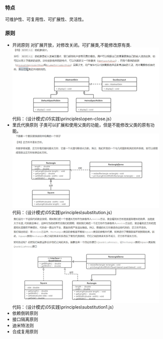 ### 特点
可维护性、可复用性、可扩展性、灵活性。
### 原则
+ 开闭原则
对扩展开放，对修改关闭。可扩展类,不能修改原有类.
![图](../img/kaibi_eg.png)
代码：（设计模式\05实践\principles\open-close.js）
+ 里氏代换原则
子类可以扩展和使用父类的功能，但是不能修改父类的原有功能。
![图](../img/lishi_eg.png)
代码：（设计模式\05实践\principles\substitution.js）
![图](../img/lishi_eg1.png)
代码：（设计模式\05实践\principles\substitution1.js）
+ 依赖倒转原则
+ 接口隔离原则
+ 迪米特法则
+ 合成复用原则